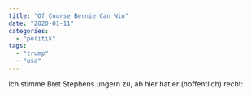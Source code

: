 ```yaml
---
title: "Of Course Bernie Can Win"
date: "2020-01-11"
categories: 
  - "politik"
tags: 
  - "trump"
  - "usa"
---
```


Ich stimme Bret Stephens ungern zu, ab hier hat er (hoffentlich) recht:

